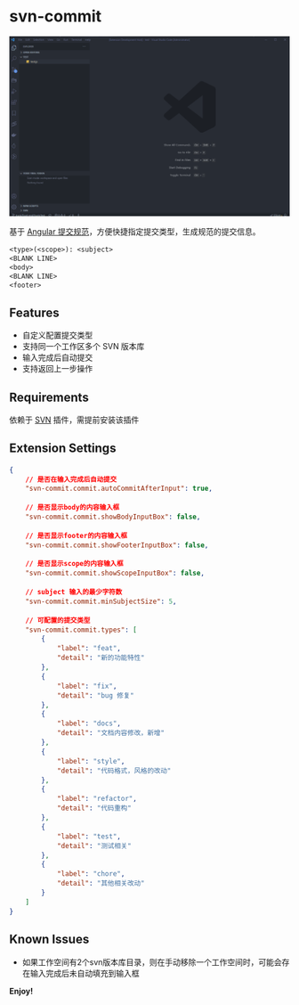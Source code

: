 # svn-commit
![](./svn-commit.gif)

基于 [Angular 提交规范](https://github.com/angular/angular/blob/22b96b9/CONTRIBUTING.md#-commit-message-guidelines)，方便快捷指定提交类型，生成规范的提交信息。

```
<type>(<scope>): <subject>
<BLANK LINE>
<body>
<BLANK LINE>
<footer>
```

## Features

* 自定义配置提交类型
* 支持同一个工作区多个 SVN 版本库
* 输入完成后自动提交
* 支持返回上一步操作

## Requirements

依赖于 [SVN](https://github.com/JohnstonCode/svn-scm) 插件，需提前安装该插件

## Extension Settings

```json
{
    // 是否在输入完成后自动提交
    "svn-commit.commit.autoCommitAfterInput": true,

    // 是否显示body的内容输入框
    "svn-commit.commit.showBodyInputBox": false,

    // 是否显示footer的内容输入框
    "svn-commit.commit.showFooterInputBox": false,

    // 是否显示scope的内容输入框
    "svn-commit.commit.showScopeInputBox": false,

    // subject 输入的最少字符数
    "svn-commit.commit.minSubjectSize": 5,

    // 可配置的提交类型
    "svn-commit.commit.types": [
        {
            "label": "feat",
            "detail": "新的功能特性"
        },
        {
            "label": "fix",
            "detail": "bug 修复"
        },
        {
            "label": "docs",
            "detail": "文档内容修改，新增"
        },
        {
            "label": "style",
            "detail": "代码格式，风格的改动"
        },
        {
            "label": "refactor",
            "detail": "代码重构"
        },
        {
            "label": "test",
            "detail": "测试相关"
        },
        {
            "label": "chore",
            "detail": "其他相关改动"
        }
    ]
}
```

## Known Issues

* 如果工作空间有2个svn版本库目录，则在手动移除一个工作空间时，可能会存在输入完成后未自动填充到输入框

**Enjoy!**
